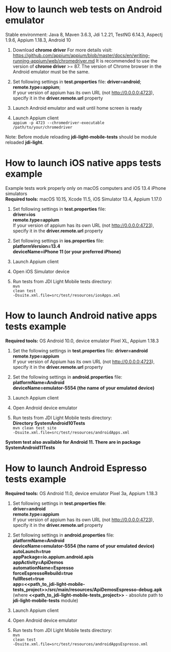 <h1>How to launch web tests on Android emulator</h1>  

Stable environment: Java 8, Maven 3.6.3, Jdi 1.2.21, TestNG 6.14.3, Aspectj 1.9.6, Appium 1.18.3, Android 10 <br>

1. Download <b>chrome driver</b> 
For more details visit: https://github.com/appium/appium/blob/master/docs/en/writing-running-appium/web/chromedriver.md
It is recommended to use the version of <b>chrome driver</b> >= 87. 
The version of Chrome browser in the Android emulator must be the same.

2. Set following settings in <b>test.properties</b> file:
<b>driver=android</b>; <br>
<b>remote.type=appium</b>; <br>
If your version of appium has its own URL (not http://0.0.0.0:4723), specify it in the <b>driver.remote.url</b> property
  
3. Launch Android emulator and wait until home screen is ready

4. Launch Appium client  
<code>appium -p 4723 --chromedriver-executable /path/to/your/chromedriver</code>

Note: Before module reloading <b>jdi-light-mobile-tests</b> should be module reloaded <b>jdi-light</b>.   

<h1>How to launch iOS native apps tests example</h1>
Example tests work properly only on macOS computers and iOS 13.4 iPhone simulators<br>
<b>Required tools:</b> macOS 10.15, Xcode 11.5, iOS Simulator 13.4, Appium 1.17.0

1. Set following settings in <b>test.properties</b> file: <br>
   <b>driver=ios</b> <br>
   <b>remote.type=appium</b> <br>
   If your version of appium has its own URL (not http://0.0.0.0:4723), specify it in the <b>driver.remote.url</b> property
   
2. Set following settings in <b>ios.properties</b> file: <br>
   <b>platformVersion=13.4</b> <br>
   <b>deviceName=iPhone 11 (or your preferred iPhone)</b>
   
3. Launch Appium client

4. Open iOS Simulator device

5. Run tests from JDI Light Mobile tests directory:<br>
<code>mvn clean test -Dsuite.xml.file=src/test/resources/iosApps.xml</code>

<h1>How to launch Android native apps tests example</h1>
<b>Required tools:</b> OS Android 10.0, device emulator Pixel XL, Appium 1.18.3<br>

1. Set the following settings in <b>test.properties</b> file: 
<b>driver=android</b> <br>
<b>remote.type=appium</b> <br>
If your version of Appium has its own URL (not http://0.0.0.0:4723), specify it in the <b>driver.remote.url</b> property

2. Set the following settings in <b>android.properties</b> file:
<b>platformName=Android</b> <br>
<b>deviceName=emulator-5554 (the name of your emulated device)</b>

3. Launch Appium client

4. Open Android device emulator

5. Run tests from JDI Light Mobile tests directory:<br>
<b>Directory SystemAndroid10Tests</b><br>
<code>mvn clean test site -Dsuite.xml.file=src/test/resources/androidApps.xml</code>
  
<b>System test also available for Android 11. There are in package SystemAndroid11Tests</b><br>  

<h1>How to launch Android Espresso tests example</h1>
<b>Required tools:</b> OS Android 11.0, device emulator Pixel 3a, Appium 1.18.3

1. Set following settings in <b>test.properties file</b>: <br>
   <b>driver=android</b> <br>
   <b>remote.type=appium</b> <br>
   If your version of appium has its own URL (not http://0.0.0.0:4723), specify it in the <b>driver.remote.url</b> property
   
2. Set following settings in <b>android.properties</b> file: <br>
   <b>platformName=Android</b> <br>
   <b>deviceName=emulator-5554 (the name of your emulated device)</b> <br>
   <b>autoLaunch=true</b> <br>
   <b>appPackage=io.appium.android.apis</b> <br>
   <b>appActivity=ApiDemos</b> <br>
   <b>automationName=Espresso</b> <br>
   <b>forceEspressoRebuild=true</b> <br>
   <b>fullReset=true</b> <br>
   <b>app=<<path_to_jdi-light-mobile-tests_project>>/src/main/resources/ApiDemosEspresso-debug.apk</b> 
   (where <b><<path_to_jdi-light-mobile-tests_project>></b> - absolute path to <b>jdi-light-mobile-tests</b> module)
   
3. Launch Appium client

4. Open Android device emulator

5. Run tests from JDI Light Mobile tests directory:<br>
   <code>mvn clean test -Dsuite.xml.file=src/test/resources/androidAppsEspresso.xml</code>
